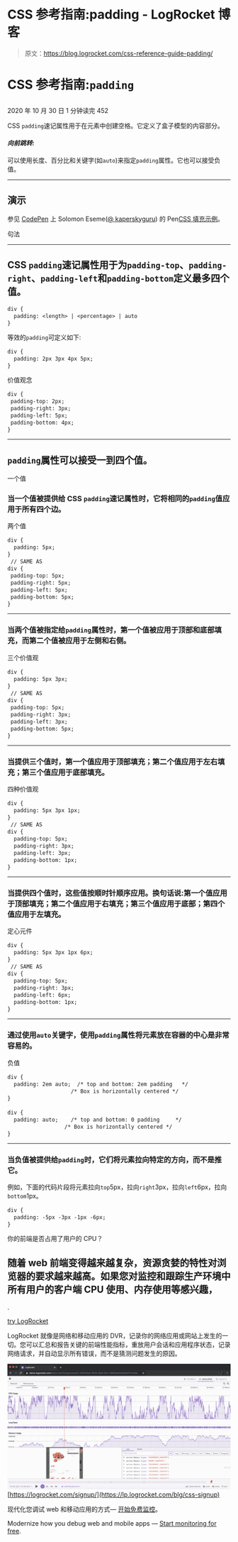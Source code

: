 # CSS 参考指南:padding - LogRocket 博客

> 原文：<https://blog.logrocket.com/css-reference-guide-padding/>

# CSS 参考指南:`padding`

## 

2020 年 10 月 30 日 1 分钟读完 452

CSS `padding`速记属性用于在元素中创建空格。它定义了盒子模型的内容部分。

#### *向前跳转:*

可以使用长度、百分比和关键字(如`auto`)来指定`padding`属性。它也可以接受负值。

* * *

## 演示

参见 [CodePen](https://codepen.io) 上 Solomon Eseme([@ kaperskyguru](https://codepen.io/kaperskyguru))
的 Pen[CSS 填充示例](https://codepen.io/kaperskyguru/pen/JjKXpKy)。

句法

* * *

## CSS `padding`速记属性用于为`padding-top`、`padding-right`、`padding-left`和`padding-bottom`定义最多四个值。

```
div {
  padding: <length> | <percentage> | auto
}
```

等效的`padding`可定义如下:

```
div {
  padding: 2px 3px 4px 5px;
}
```

价值观念

```
div {
 padding-top: 2px;
 padding-right: 3px;
 padding-left: 5px;
 padding-bottom: 4px;
}
```

* * *

## `padding`属性可以接受一到四个值。

一个值

### 当一个值被提供给 CSS `padding`速记属性时，它将相同的`padding`值应用于所有四个边。

两个值

```
div {
  padding: 5px;
}
 // SAME AS
div {
 padding-top: 5px;
 padding-right: 5px;
 padding-left: 5px;
 padding-bottom: 5px;
}
```

* * *

### 当两个值被指定给`padding`属性时，第一个值被应用于顶部和底部填充，而第二个值被应用于左侧和右侧。

三个价值观

```
div {
  padding: 5px 3px;
}
 // SAME AS
div {
 padding-top: 5px;
 padding-right: 3px;
 padding-left: 3px;
 padding-bottom: 5px;
}
```

* * *

### 当提供三个值时，第一个值应用于顶部填充；第二个值应用于左右填充；第三个值应用于底部填充。

四种价值观

```
div {
  padding: 5px 3px 1px;
}
 // SAME AS
div {
  padding-top: 5px;
  padding-right: 3px;
  padding-left: 3px;
  padding-bottom: 1px;
}
```

* * *

### 当提供四个值时，这些值按顺时针顺序应用。换句话说:第一个值应用于顶部填充；第二个值应用于右填充；第三个值应用于底部；第四个值应用于左填充。

定心元件

```
div {
  padding: 5px 3px 1px 6px;
}
 // SAME AS
div {
  padding-top: 5px;
  padding-right: 3px;
  padding-left: 6px;
  padding-bottom: 1px;
}
```

* * *

### 通过使用`auto`关键字，使用`padding`属性将元素放在容器的中心是非常容易的。

负值

```
div {
  padding: 2em auto;  /* top and bottom: 2em padding   */
                    /* Box is horizontally centered */
}

div {
  padding: auto;    /* top and bottom: 0 padding     */
                  /* Box is horizontally centered */
}
```

* * *

### 当负值被提供给`padding`时，它们将元素拉向特定的方向，而不是推它。

例如，下面的代码片段将元素拉向`top`5px，拉向`right`3px，拉向`left`6px，拉向`bottom`1px。

```
div {
  padding: -5px -3px -1px -6px;
}
```

你的前端是否占用了用户的 CPU？

## 随着 web 前端变得越来越复杂，资源贪婪的特性对浏览器的要求越来越高。如果您对监控和跟踪生产环境中所有用户的客户端 CPU 使用、内存使用等感兴趣，

.

[try LogRocket](https://lp.logrocket.com/blg/css-signup)

LogRocket 就像是网络和移动应用的 DVR，记录你的网络应用或网站上发生的一切。您可以汇总和报告关键的前端性能指标，重放用户会话和应用程序状态，记录网络请求，并自动显示所有错误，而不是猜测问题发生的原因。

[![LogRocket Dashboard Free Trial Banner](img/dacb06c713aec161ffeaffae5bd048cd.png)](https://lp.logrocket.com/blg/css-signup)[https://logrocket.com/signup/](https://lp.logrocket.com/blg/css-signup)

现代化您调试 web 和移动应用的方式— [开始免费监控](https://lp.logrocket.com/blg/css-signup)。

Modernize how you debug web and mobile apps — [Start monitoring for free](https://lp.logrocket.com/blg/css-signup).
